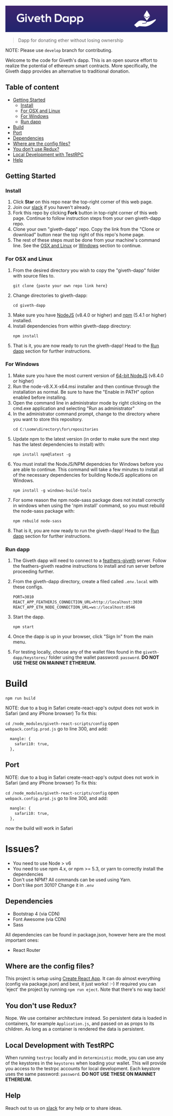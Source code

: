 ![Giveth Dapp](./readme-header.png)


> Dapp for donating ether without losing ownership 

NOTE: Please use `develop` branch for contributing.

Welcome to the code for Giveth's dapp. This is an open source effort to realize the potential of ethereum smart contracts. More specifically, the Giveth dapp provides an alternative to traditional donation.

## Table of content

- [Getting Started](#getting-started)
    - [Install](#install)
    - [For OSX and Linux](#for-osx-and-linux)
    - [For Windows](#for-windows)
    - [Run dapp](#run-dapp)
- [Build](#build)
- [Port](#port)
- [Dependencies](#dependencies)
- [Where are the config files?](#where-are-the-config-files)
- [You don't use Redux?](#you-dont-use-redux)
- [Local Development with TestRPC](#local-development-with-testrpc)
- [Help](#help)

## Getting Started

### Install
1. Click **Star** on this repo near the top-right corner of this web page.
2. Join our [slack](http://slack.giveth.io) if you haven't already.
3. Fork this repo by clicking **Fork** button in top-right corner of this web page. Continue to follow instruction steps from your own giveth-dapp repo.
4. Clone your own "giveth-dapp" repo. Copy the link from the "Clone or download" button near the top right of this repo's home page.
5. The rest of these steps must be done from your machine's command line. See the [OSX and Linux](#for-osx-and-linux) or [Windows](#for-windows) section to continue. 

### For OSX and Linux
1. From the desired directory you wish to copy the "giveth-dapp" folder with source files to.
    ```
    git clone {paste your own repo link here}
    ```
2. Change directories to giveth-dapp:
    ```
    cd giveth-dapp
    ```
3. Make sure you have [NodeJS](https://nodejs.org/) (v8.4.0 or higher) and [npm](https://www.npmjs.com/) (5.4.1 or higher) installed.
4. Install dependencies from within giveth-dapp directory:
    ```
    npm install
    ```
5. That is it, you are now ready to run the giveth-dapp! Head to the [Run dapp](#run-dapp) section for further instructions.
    
### For Windows 
1. Make sure you have the most current version of [64-bit NodeJS](https://nodejs.org/en/download/current) (v8.4.0 or higher) 
2. Run the node-v8.X.X-x64.msi installer and then continue through the installation as normal. Be sure to have the "Enable in PATH" option enabled before installing.
3. Open the command line in administrator mode by right clicking on the cmd.exe application and selecting "Run as administrator"
4. In the administrator command prompt, change to the directory where you want to store this repository.
   ```
   cd C:\some\directory\for\repositories
   ```
5. Update npm to the latest version (in order to make sure the next step has the latest dependencies to install) with:
   ```
   npm install npm@latest -g
   ```
6. You must install the NodeJS/NPM dependcies for Windows before you are able to continue. This command will take a few minutes to install all of the necessary dependencies for building NodeJS applications on Windows.
   ```
   npm install -g windows-build-tools
   ```
7. For some reason the npm node-sass package does not install correctly in windows when using the 'npm install' command, so you must rebuild the node-sass package with:
   ```
   npm rebuild node-sass
   ```
8. That is it, you are now ready to run the giveth-dapp! Head to the [Run dapp](#run-dapp) section for further instructions.

### Run dapp
1. The Giveth dapp will need to connect to a [feathers-giveth](https://github.com/Giveth/feathers-giveth) server. Follow the feathers-giveth readme instructions to install and run server before proceeding further.
2. From the giveth-dapp directory, create a filed called `.env.local` with these configs.
    ```
    PORT=3010
    REACT_APP_FEATHERJS_CONNECTION_URL=http://localhost:3030
    REACT_APP_ETH_NODE_CONNECTION_URL=ws://localhost:8546
    ```

3. Start the dapp.
    ```
    npm start
    ```
4. Once the dapp is up in your browser, click "Sign In" from the main menu.
5. For testing locally, choose any of the wallet files found in the `giveth-dapp/keystores/` folder using the wallet password: `password`. **DO NOT USE THESE ON MAINNET ETHEREUM.**

# Build
`npm run build`

NOTE: due to a bug in Safari create-react-app's output does not work in Safari (and any iPhone browser)
To fix this:

`cd /node_modules/giveth-react-scripts/config`
open `webpack.config.prod.js`
go to line 300, and add:
```
  mangle: {
    safari10: true,
  },  
```
    
## Port
NOTE: due to a bug in Safari create-react-app's output does not work in Safari (and any iPhone browser)
To fix this:

`cd /node_modules/giveth-react-scripts/config`
open `webpack.config.prod.js`
go to line 300, and add:
```
  mangle: {
    safari10: true,
  },  
```

now the build will work in Safari

# Issues?
- You need to use Node > v6
- You need to use npm 4.x, or npm >= 5.3, or yarn to correctly install the dependencies
- Don't use NPM? All commands can be used using Yarn.
- Don't like port 3010? Change it in `.env`

## Dependencies
- Bootstrap 4 (via CDN)
- Font Awesome (via CDN)
- Sass

All dependencies can be found in package.json, however here are the most important ones:
- React Router

## Where are the config files?
This project is setup using [Create React App](https://github.com/facebookincubator/create-react-app). It can do almost everything (config via package.json) and best, it just works! :-)
If required you can 'eject' the project by running `npm run eject`. Note that there's no way back!

## You don't use Redux?
Nope. We use container architecture instead. So persistent data is loaded in containers, for example `Application.js`, and passed on as props to its children.
As long as a container is rendered the data is persistent.

## Local Development with TestRPC
When running `testrpc` locally and in `deterministic` mode, you can use any of the keystores in the `keystores` when loading your wallet.
This will provide you access to the testrpc accounts for local development. Each keystore uses the same password: `password`. **DO NOT USE
THESE ON MAINNET ETHEREUM.**

## Help
Reach out to us on [slack](http://slack.giveth.io) for any help or to share ideas.
